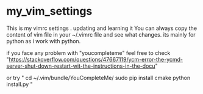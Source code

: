 # my_vim_settings
This is my vimrc settings . updating and learning it 
You can always copy the content of vim file in your ~/.vimrc file and see what changes. its mainly for python as i work with python.

if you face any problem with "youcompleteme" feel free to check  "https://stackoverflow.com/questions/47667119/ycm-error-the-ycmd-server-shut-down-restart-wit-the-instructions-in-the-docu"

or try 
"
cd ~/.vim/bundle/YouCompleteMe/
sudo pip install cmake
python install.py
"
